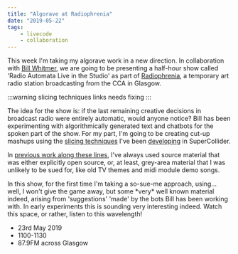 ```yaml
---
title: "Algorave at Radiophrenia"
date: "2019-05-22"
tags:
    - livecode
    - collaboration
---
```


This week I'm taking my algorave work in a new direction. In collaboration with [Bill Whitmer](http://www.donkeyscratch.com/), we are going to be presenting a half-hour show called 'Radio Automata Live in the Studio' as part of [Radiophrenia](https://radiophrenia.scot/), a temporary art radio station broadcasting from the CCA in Glasgow.

:::warning
slicing techniques links needs fixing
:::

The idea for the show is: if the last remaining creative decisions in broadcast radio were entirely automatic, would anyone notice? Bill has been experimenting with algorithmically generated text and chatbots for the spoken part of the show. For my part, I'm going to be creating cut-up mashups using the [slicing techniques](https://jsimonvanderwalt.com/2016/10/06/rave-the-space/) I've been [developing](https://www.youtube.com/watch?v=wX51frpG0TY) in SuperCollider.

In [previous work along these lines](https://soundcloud.com/tedthetrumpet/twaytee), I've always used source material that was either explicitly open source, or, at least, grey-area material that I was unlikely to be sued for, like old TV themes and midi module demo songs.

In this show, for the first time I'm taking a so-sue-me approach, using… well, I won't give the game away, but some \*very\* well known material indeed, arising from 'suggestions' 'made' by the bots Bill has been working with. In early experiments this is sounding very interesting indeed. Watch this space, or rather, listen to this wavelength!

- 23rd May 2019
- 1100-1130
- 87.9FM across Glasgow
